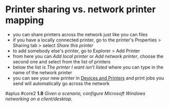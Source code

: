 # Printer sharing vs. network printer mapping

- you can share printers across the network just like you can files
- if you have a locally connected printer, go to the printer's Properties > Sharing tab > select *Share this printer*
- to add somebody else's printer, go to Explorer > Add Printer
- from here you can *Add local printer* or *Add network printer*, choose the second one and select from the list of printers
- below the list is *The printer I want isn't listed* where you can type in the name of the network printer
- you can see your new printer in [Devices and Printers](../Systems/Devices%20and%20Printers.md) and print jobs you send will automatically go across the network

#aplus #core2 **1.8** *Given a scenario, configure Microsoft Windows networking on a client/desktop.*
